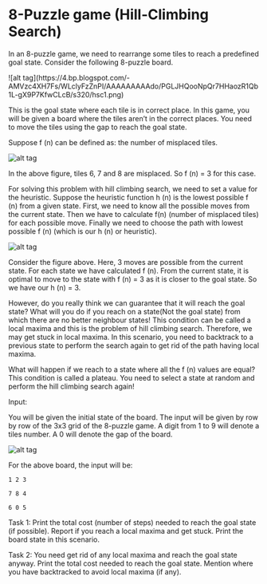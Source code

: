 # 8-Puzzle game (Hill-Climbing Search)

<p>
In an 8-puzzle game, we need to rearrange some tiles to reach a predefined goal state. Consider the following 8-puzzle board.

</p>
![alt tag](https://4.bp.blogspot.com/-AMVzc4XH7Fs/WLclyFzZnPI/AAAAAAAAAdo/PGLJHQooNpQr7HHaozR1Qb1L-gX9P7KfwCLcB/s320/hsc1.png)
<p>

This is the goal state where each tile is in correct place. In this game, you will be given a board where the tiles aren’t in the correct places. You need to move the tiles using the gap to reach the goal state.
</p>

Suppose f (n) can be defined as: the number of misplaced tiles.

![alt tag](https://1.bp.blogspot.com/-50cqvEHjt1Y/WLcl1XillNI/AAAAAAAAAds/cnYTRWZ4sHEenPLLy1j3G8m60Qd4XEezQCLcB/s320/hsc2.png)

In the above figure, tiles 6, 7 and 8 are misplaced. So f (n) = 3 for this case.

<p>
For solving this problem with hill climbing search, we need to set a value for the heuristic. Suppose the heuristic function h (n) is the lowest possible f (n) from a given state. First, we need to know all the possible moves from the current state. Then we have to calculate f(n) (number of misplaced tiles) for each possible move. Finally we need to choose the path with lowest possible f (n) (which is our h (n) or heuristic).
</p>

![alt tag](https://2.bp.blogspot.com/-wXW7mfyPoGM/WLcl1fkI7TI/AAAAAAAAAd0/VjiudrnRpxkCS4ZvvfotjY1nAxptbi1-gCLcB/s320/hcs.png)

<p>
Consider the figure above. Here, 3 moves are possible from the current state. For each state we have calculated f (n). From the current state, it is optimal to move to the state with f (n) = 3 as it is closer to the goal state. So we have our h (n) = 3.
</p>

<p>
However, do you really think we can guarantee that it will reach the goal state? What will you do if you reach on a state(Not the goal state) from which there are no better neighbour states! This condition can be called a local maxima and this is the problem of hill climbing search. Therefore, we may get stuck in local maxima. In this scenario, you need to backtrack to a previous state to perform the search again to get rid of the path having local maxima.
</p>
<p>
What will happen if we reach to a state where all the f (n) values are equal? This condition is called a plateau. You need to select a state at random and perform the hill climbing search again!
</p>

Input:
<p>
You will be given the initial state of the board. The input will be given by row by row of the 3x3 grid of the 8-puzzle game. A digit from 1 to 9 will denote a tiles number. A 0 will denote the gap of the board.
</p>

![alt tag](https://2.bp.blogspot.com/-wXW7mfyPoGM/WLcl1fkI7TI/AAAAAAAAAd0/VjiudrnRpxkCS4ZvvfotjY1nAxptbi1-gCLcB/s320/hcs.png)

For the above board, the input will be:
```
1 2 3

7 8 4

6 0 5
```
<p>
Task 1: 
Print the total cost (number of steps) needed to reach the goal state (if possible). Report if you reach a local maxima and get stuck. Print the board state in this scenario.
</p>
<p>
Task 2: 
You need get rid of any local maxima and reach the goal state anyway. Print the total cost needed to reach the goal state. Mention where you have backtracked to avoid local maxima (if any).
</p>
